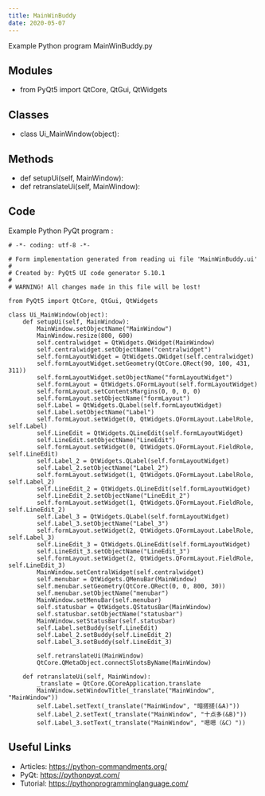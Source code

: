 ```yaml
---
title: MainWinBuddy
date: 2020-05-07
---
```

Example Python program MainWinBuddy.py

## Modules

* from PyQt5 import QtCore, QtGui, QtWidgets

## Classes

* class Ui_MainWindow(object):

## Methods

* def setupUi(self, MainWindow):
* def retranslateUi(self, MainWindow):

## Code

Example Python PyQt program :

    # -*- coding: utf-8 -*-
    
    # Form implementation generated from reading ui file 'MainWinBuddy.ui'
    #
    # Created by: PyQt5 UI code generator 5.10.1
    #
    # WARNING! All changes made in this file will be lost!
    
    from PyQt5 import QtCore, QtGui, QtWidgets
    
    class Ui_MainWindow(object):
        def setupUi(self, MainWindow):
            MainWindow.setObjectName("MainWindow")
            MainWindow.resize(800, 600)
            self.centralwidget = QtWidgets.QWidget(MainWindow)
            self.centralwidget.setObjectName("centralwidget")
            self.formLayoutWidget = QtWidgets.QWidget(self.centralwidget)
            self.formLayoutWidget.setGeometry(QtCore.QRect(90, 100, 431, 311))
            self.formLayoutWidget.setObjectName("formLayoutWidget")
            self.formLayout = QtWidgets.QFormLayout(self.formLayoutWidget)
            self.formLayout.setContentsMargins(0, 0, 0, 0)
            self.formLayout.setObjectName("formLayout")
            self.Label = QtWidgets.QLabel(self.formLayoutWidget)
            self.Label.setObjectName("Label")
            self.formLayout.setWidget(0, QtWidgets.QFormLayout.LabelRole, self.Label)
            self.LineEdit = QtWidgets.QLineEdit(self.formLayoutWidget)
            self.LineEdit.setObjectName("LineEdit")
            self.formLayout.setWidget(0, QtWidgets.QFormLayout.FieldRole, self.LineEdit)
            self.Label_2 = QtWidgets.QLabel(self.formLayoutWidget)
            self.Label_2.setObjectName("Label_2")
            self.formLayout.setWidget(1, QtWidgets.QFormLayout.LabelRole, self.Label_2)
            self.LineEdit_2 = QtWidgets.QLineEdit(self.formLayoutWidget)
            self.LineEdit_2.setObjectName("LineEdit_2")
            self.formLayout.setWidget(1, QtWidgets.QFormLayout.FieldRole, self.LineEdit_2)
            self.Label_3 = QtWidgets.QLabel(self.formLayoutWidget)
            self.Label_3.setObjectName("Label_3")
            self.formLayout.setWidget(2, QtWidgets.QFormLayout.LabelRole, self.Label_3)
            self.LineEdit_3 = QtWidgets.QLineEdit(self.formLayoutWidget)
            self.LineEdit_3.setObjectName("LineEdit_3")
            self.formLayout.setWidget(2, QtWidgets.QFormLayout.FieldRole, self.LineEdit_3)
            MainWindow.setCentralWidget(self.centralwidget)
            self.menubar = QtWidgets.QMenuBar(MainWindow)
            self.menubar.setGeometry(QtCore.QRect(0, 0, 800, 30))
            self.menubar.setObjectName("menubar")
            MainWindow.setMenuBar(self.menubar)
            self.statusbar = QtWidgets.QStatusBar(MainWindow)
            self.statusbar.setObjectName("statusbar")
            MainWindow.setStatusBar(self.statusbar)
            self.Label.setBuddy(self.LineEdit)
            self.Label_2.setBuddy(self.LineEdit_2)
            self.Label_3.setBuddy(self.LineEdit_3)
    
            self.retranslateUi(MainWindow)
            QtCore.QMetaObject.connectSlotsByName(MainWindow)
    
        def retranslateUi(self, MainWindow):
            _translate = QtCore.QCoreApplication.translate
            MainWindow.setWindowTitle(_translate("MainWindow", "MainWindow"))
            self.Label.setText(_translate("MainWindow", "暗搓搓(&A)"))
            self.Label_2.setText(_translate("MainWindow", "十点多(&B)"))
            self.Label_3.setText(_translate("MainWindow", "嗯嗯（&C）"))
    
    

## Useful Links

- Articles: https://python-commandments.org/
- PyQt: https://pythonpyqt.com/
- Tutorial: https://pythonprogramminglanguage.com/
